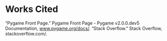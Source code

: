 # Works Cited
“Pygame Front Page.” Pygame Front Page - Pygame v2.0.0.dev5 Documentation, www.pygame.org/docs/.
“Stack Overflow.” Stack Overflow, stackoverflow.com/.
